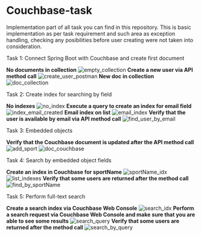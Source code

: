 # Couchbase-task

Implementation part of all task you can find in this repository. This is basic implementation as per task requirement and such area as exception handling, checking any posibilities before user creating were not taken into consideration. 

Task 1: Connect Spring Boot with Couchbase and create first document 

**No documents in collection**
![empty_collection](https://github.com/user-attachments/assets/89b17639-543e-47f3-965d-7303e239600f)
**Create a new user via API method call**
![create_user_postman](https://github.com/user-attachments/assets/d189a5e5-bc4d-4e3f-9a82-2a48d02936a6)
**New doc in collection**
![doc_collection](https://github.com/user-attachments/assets/9eea433a-1642-4abb-be55-5fed82fd5c07)

Task 2: Create index for searching by field

**No indexes**
![no_index](https://github.com/user-attachments/assets/ef791061-7d7b-4a81-bc20-1cfdc026cc16)
**Execute a query to create an index for email field**
![index_email_created](https://github.com/user-attachments/assets/cfa7d18f-f5eb-442f-b6cf-8e94a9c168d7)
**Email index on list**
![email_index](https://github.com/user-attachments/assets/303880dc-7ca0-4992-b9fc-caa65a416ad7)
**Verify that the user is available by email via API method call**
![find_user_by_email](https://github.com/user-attachments/assets/20dfcb7d-1a3f-4fc8-a969-5f1134a11d6d)

Task 3: Embedded objects 

**Verify that the Couchbase document is updated after the API method call**
![add_sport](https://github.com/user-attachments/assets/5a3abdf3-2fe1-4aeb-834b-70c6cba0ad94)
![doc_couchbase](https://github.com/user-attachments/assets/20d9f56c-d091-4e36-9a8e-dd4f6b21cb7c)

Task 4: Search by embedded object fields

**Create an index in Couchbase for sportName**
![sportName_idx](https://github.com/user-attachments/assets/75521815-6062-417c-88c4-b8a0d58e5776)
![list_indexes](https://github.com/user-attachments/assets/7ebdb883-1019-4fe0-85a9-33de13053db3)
**Verify that some users are returned after the method call**
![find_by_sportName](https://github.com/user-attachments/assets/90c96f56-5d84-4025-b61b-c6f207f96c43)

Task 5: Perform full-text search

**Create a search index via Couchbase Web Console**
![search_idx](https://github.com/user-attachments/assets/fd4a69e4-3e0b-4ff2-a4b4-11bb13c88ac9)
**Perform a search request via Couchbase Web Console and make sure that you are able to see some results**
![search_query](https://github.com/user-attachments/assets/4a8be7d2-49a7-4cf4-b8a4-f3b5b70725ba)
**Verify that some users are returned after the method call**
![search_by_query](https://github.com/user-attachments/assets/dcf6a9e3-f835-4d83-beb9-cec3d6deaf84)


